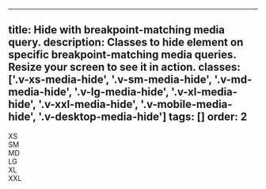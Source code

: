 <!--
 *              © 2025 Visa
 *
 * Licensed under the Apache License, Version 2.0 (the "License");
 * you may not use this file except in compliance with the License.
 * You may obtain a copy of the License at
 *
 *         http://www.apache.org/licenses/LICENSE-2.0
 *
 * Unless required by applicable law or agreed to in writing, software
 * distributed under the License is distributed on an "AS IS" BASIS,
 * WITHOUT WARRANTIES OR CONDITIONS OF ANY KIND, either express or implied.
 * See the License for the specific language governing permissions and
 * limitations under the License.
 *
 -->
---
title: Hide with breakpoint-matching media query. 
description: Classes to hide element on specific breakpoint-matching media queries. Resize your screen to see it in action.
classes: ['.v-xs-media-hide', '.v-sm-media-hide', '.v-md-media-hide', '.v-lg-media-hide', '.v-xl-media-hide', '.v-xxl-media-hide', '.v-mobile-media-hide', '.v-desktop-media-hide']
tags: []
order: 2
---

<div class="v-flex v-flex-row v-gap-8 v-flex-wrap">
  <div class="v-avatar v-xs-media-hide" style="--v-avatar-background: #e50000">
    XS
  </div>
  <div class="v-avatar v-sm-media-hide" style="--v-avatar-background: orange; --v-avatar-foreground: black">
    SM
  </div>
  <div class="v-avatar v-md-media-hide" style="--v-avatar-background: yellow; --v-avatar-foreground: black">
    MD
  </div>
  <div class="v-avatar v-lg-media-hide" style="--v-avatar-background: green">
    LG
  </div>
  <div class="v-avatar v-xl-media-hide" style="--v-avatar-background: blue">
    XL
  </div>
  <div class="v-avatar v-xxl-media-hide" style="--v-avatar-background: purple">
    XXL
  </div>
  <div class="v-avatar v-mobile-media-hide">
    <svg aria-label="Showing a laptop to indicate we're on a desktop-sized screen" class="v-icon v-icon-low" height="24" viewbox="0 0 24 24" width="24">
      <use href="#visa-device-laptop-low">
      </use>
    </svg>
  </div>
  <div class="v-avatar v-desktop-media-hide">
    <svg aria-label="Showing a mobile device to indicate we're on a mobile-sized screen" class="v-icon v-icon-low" height="24" viewbox="0 0 24 24" width="24">
      <use href="#visa-device-mobile-low">
      </use>
    </svg>
  </div>
</div>
